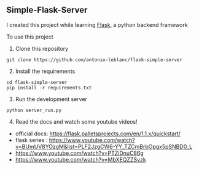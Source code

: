 ## Simple-Flask-Server

I created this project while learning [Flask](https://flask.palletsprojects.com/en/1.1.x/), a python backend framework

To use this project

1. Clone this repository
```
git clone https://github.com/antonio-leblanc/flask-simple-server
```

2. Install the requirements
```
cd flask-simple-server
pip install -r requirements.txt
```

3. Run the development server

```
python server_run.py
```

4. Read the docs and watch some youtube videos!
- official docs:  https://flask.palletsprojects.com/en/1.1.x/quickstart/
- flask series : https://www.youtube.com/watch?v=BUmUV8YOzgM&list=PLF2JzgCW6-YY_TZCmBrbOpgx5pSNBD0_L
- https://www.youtube.com/watch?v=PTZiDnuC86g
- https://www.youtube.com/watch?v=MbXEQZZSvzk 
